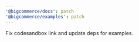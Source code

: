```yaml
---
'@bigcommerce/docs': patch
'@bigcommerce/examples': patch
---
```


Fix codesandbox link and update deps for examples.
